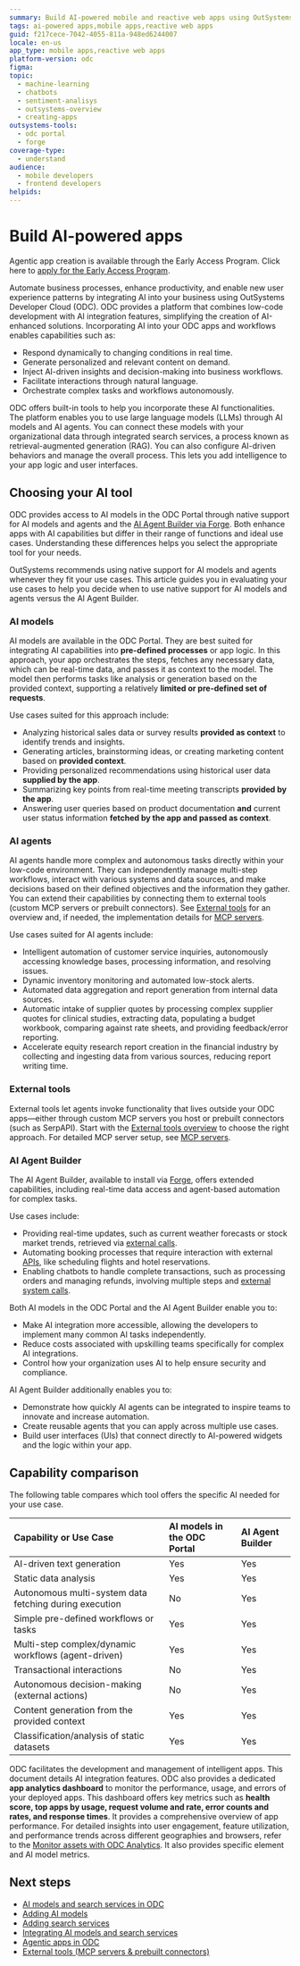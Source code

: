 ```yaml
---
summary: Build AI-powered mobile and reactive web apps using OutSystems Developer Cloud (ODC).
tags: ai-powered apps,mobile apps,reactive web apps
guid: f217cece-7042-4055-811a-948ed6244007
locale: en-us
app_type: mobile apps,reactive web apps
platform-version: odc
figma: 
topic:
  - machine-learning
  - chatbots
  - sentiment-analisys
  - outsystems-overview
  - creating-apps
outsystems-tools:
  - odc portal
  - forge
coverage-type:
  - understand
audience:
  - mobile developers
  - frontend developers
helpids: 
---
```


# Build AI-powered apps

<div class="info" markdown="1">

Agentic app creation is available through the Early Access Program. Click here to [apply for the Early Access Program](https://www.outsystems.com/low-code-platform/agentic-ai-workbench/eap-agent-workbench/). 

</div>

Automate business processes, enhance productivity, and enable new user experience patterns by integrating AI into your business using OutSystems Developer Cloud (ODC). ODC provides a platform that combines low-code development with AI integration features, simplifying the creation of AI-enhanced solutions. Incorporating AI into your ODC apps and workflows enables capabilities such as:

* Respond dynamically to changing conditions in real time.  
* Generate personalized and relevant content on demand.  
* Inject AI-driven insights and decision-making into business workflows.  
* Facilitate interactions through natural language.
* Orchestrate complex tasks and workflows autonomously.


ODC offers built-in tools to help you incorporate these AI functionalities. The platform enables you to use large language models (LLMs) through AI models and AI agents. You can connect these models with your organizational data through integrated search services, a process known as retrieval-augmented generation (RAG). You can also configure AI-driven behaviors and manage the overall process. This lets you add intelligence to your app logic and user interfaces.

## Choosing your AI tool

ODC provides access to AI models in the ODC Portal through native support for AI models and agents and the [AI Agent Builder via Forge](../use-ai/intro.md). Both enhance apps with AI capabilities but differ in their range of functions and ideal use cases. Understanding these differences helps you select the appropriate tool for your needs.

<div class="info" markdown="1">

OutSystems recommends using native support for AI models and agents whenever they fit your use cases. This article guides you in evaluating your use cases to help you decide when to use native support for AI models and agents versus the AI Agent Builder.

</div>

### AI models

AI models are available in the ODC Portal. They are best suited for integrating AI capabilities into **pre-defined processes** or app logic. In this approach, your app orchestrates the steps, fetches any necessary data, which can be real-time data, and passes it as context to the model. The model then performs tasks like analysis or generation based on the provided context, supporting a relatively **limited or pre-defined set of requests**.

Use cases suited for this approach include: 

* Analyzing historical sales data or survey results **provided as context** to identify trends and insights.
* Generating articles, brainstorming ideas, or creating marketing content based on **provided context**.  
* Providing personalized recommendations using historical user data **supplied by the app**.  
* Summarizing key points from real-time meeting transcripts **provided by the app**.  
* Answering user queries based on product documentation **and** current user status information **fetched by the app and passed as context**.

### AI agents 

AI agents handle more complex and autonomous tasks directly within your low-code environment. They can independently manage multi-step workflows, interact with various systems and data sources, and make decisions based on their defined objectives and the information they gather. You can extend their capabilities by connecting them to external tools (custom MCP servers or prebuilt connectors). See [External tools](tools/intro.md) for an overview and, if needed, the implementation details for [MCP servers](tools/mcp-connectors.md).

Use cases suited for AI agents include:

* Intelligent automation of customer service inquiries, autonomously accessing knowledge bases, processing information, and resolving issues.  
* Dynamic inventory monitoring and automated low-stock alerts.  
* Automated data aggregation and report generation from internal data sources.
* Automatic intake of supplier quotes by processing complex supplier quotes for clinical studies, extracting data, populating a budget workbook, comparing against rate sheets, and providing feedback/error reporting.  
* Accelerate equity research report creation in the financial industry by collecting and ingesting data from various sources, reducing report writing time.

### External tools

External tools let agents invoke functionality that lives outside your ODC apps—either through custom MCP servers you host or prebuilt connectors (such as SerpAPI). Start with the [External tools overview](tools/intro.md) to choose the right approach. For detailed MCP server setup, see [MCP servers](tools/mcp-connectors.md).

### AI Agent Builder

The AI Agent Builder, available to install via [Forge](https://www.outsystems.com/forge/list), offers extended capabilities, including real-time data access and agent-based automation for complex tasks.

Use cases include:

* Providing real-time updates, such as current weather forecasts or stock market trends, retrieved via [external calls](../../integration-with-systems/intro.md).  
* Automating booking processes that require interaction with external [APIs](../../integration-with-systems/consume_rest/intro.md), like scheduling flights and hotel reservations.
* Enabling chatbots to handle complete transactions, such as processing orders and managing refunds, involving multiple steps and [external system calls](../../integration-with-systems/intro.md).

Both AI models in the ODC Portal and the AI Agent Builder enable you to:

* Make AI integration more accessible, allowing the developers to implement many common AI tasks independently.
* Reduce costs associated with upskilling teams specifically for complex AI integrations.
* Control how your organization uses AI to help ensure security and compliance.

AI Agent Builder additionally enables you to:

* Demonstrate how quickly AI agents can be integrated to inspire teams to innovate and increase automation.
* Create reusable agents that you can apply across multiple use cases.
* Build user interfaces (Uls) that connect directly to AI-powered widgets and the logic within your app.

## Capability comparison

The following table compares which tool offers the specific AI needed for your use case.

| Capability or Use Case | AI models in the ODC Portal | AI Agent Builder |
| :---- | :---- | :---- |
| AI-driven text generation | Yes | Yes |
| Static data analysis | Yes | Yes |
| Autonomous multi-system data fetching during execution | No | Yes |
| Simple pre-defined workflows or tasks | Yes | Yes |
| Multi-step complex/dynamic workflows (agent-driven) | Yes | Yes |
| Transactional interactions | No | Yes |
| Autonomous decision-making (external actions) | No | Yes |
| Content generation from the provided context | Yes | Yes |
| Classification/analysis of static datasets | Yes | Yes |

ODC facilitates the development and management of intelligent apps. This document details AI integration features. ODC also provides a dedicated **app analytics dashboard** to monitor the performance, usage, and errors of your deployed apps. This dashboard offers key metrics such as **health score, top apps by usage, request volume and rate, error counts and rates, and response times**. It provides a comprehensive overview of app performance. For detailed insights into user engagement, feature utilization, and performance trends across different geographies and browsers, refer to the [Monitor assets with ODC Analytics](../../monitor-and-troubleshoot/app-health.md). It also provides specific element and AI model metrics.

## Next steps

* [AI models and search services in ODC](ai-models.md)
* [Adding AI models](add-ai-models.md)
* [Adding search services](add-ai-search-services.md)
* [Integrating AI models and search services](integrate-ai-models-logic-rag.md)
* [Agentic apps in ODC](agentic-apps.md)
* [External tools (MCP servers & prebuilt connectors)](tools/intro.md)

